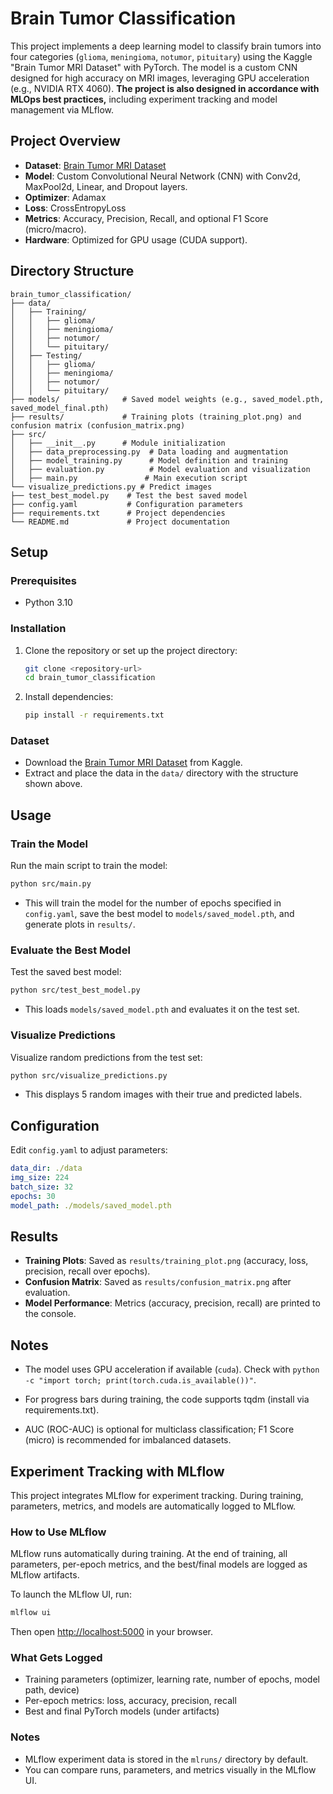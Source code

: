 # Brain Tumor Classification

This project implements a deep learning model to classify brain tumors into four categories (`glioma`, `meningioma`, `notumor`, `pituitary`) using the Kaggle "Brain Tumor MRI Dataset" with PyTorch. The model is a custom CNN designed for high accuracy on MRI images, leveraging GPU acceleration (e.g., NVIDIA RTX 4060). **The project is also designed in accordance with MLOps best practices,** including experiment tracking and model management via MLflow.

## Project Overview
- **Dataset**: [Brain Tumor MRI Dataset](https://www.kaggle.com/datasets/masoudnickparvar/brain-tumor-mri-dataset)
- **Model**: Custom Convolutional Neural Network (CNN) with Conv2d, MaxPool2d, Linear, and Dropout layers.
- **Optimizer**: Adamax
- **Loss**: CrossEntropyLoss
- **Metrics**: Accuracy, Precision, Recall, and optional F1 Score (micro/macro).
- **Hardware**: Optimized for GPU usage (CUDA support).

## Directory Structure
```
brain_tumor_classification/
├── data/
│   ├── Training/
│   │   ├── glioma/
│   │   ├── meningioma/
│   │   ├── notumor/
│   │   └── pituitary/
│   ├── Testing/
│   │   ├── glioma/
│   │   ├── meningioma/
│   │   ├── notumor/
│   │   └── pituitary/
├── models/              # Saved model weights (e.g., saved_model.pth, saved_model_final.pth)
├── results/             # Training plots (training_plot.png) and confusion matrix (confusion_matrix.png)
├── src/
│   ├── __init__.py      # Module initialization
│   ├── data_preprocessing.py  # Data loading and augmentation
│   ├── model_training.py      # Model definition and training
│   ├── evaluation.py          # Model evaluation and visualization
│   ├── main.py               # Main execution script
└── visualize_predictions.py # Predict images
├── test_best_model.py    # Test the best saved model
├── config.yaml           # Configuration parameters
├── requirements.txt      # Project dependencies
└── README.md             # Project documentation
```

## Setup
### Prerequisites
- Python 3.10

### Installation
1. Clone the repository or set up the project directory:
   ```bash
   git clone <repository-url> 
   cd brain_tumor_classification
   ```
2. Install dependencies:
   ```bash
   pip install -r requirements.txt
   ```

### Dataset
- Download the [Brain Tumor MRI Dataset](https://www.kaggle.com/datasets/masoudnickparvar/brain-tumor-mri-dataset) from Kaggle.
- Extract and place the data in the `data/` directory with the structure shown above.

## Usage
### Train the Model
Run the main script to train the model:
```bash
python src/main.py
```
- This will train the model for the number of epochs specified in `config.yaml`, save the best model to `models/saved_model.pth`, and generate plots in `results/`.

### Evaluate the Best Model
Test the saved best model:
```bash
python src/test_best_model.py
```
- This loads `models/saved_model.pth` and evaluates it on the test set.

### Visualize Predictions
Visualize random predictions from the test set:
```bash
python src/visualize_predictions.py
```
- This displays 5 random images with their true and predicted labels.

## Configuration
Edit `config.yaml` to adjust parameters:
```yaml
data_dir: ./data
img_size: 224
batch_size: 32
epochs: 30
model_path: ./models/saved_model.pth
```

## Results
- **Training Plots**: Saved as `results/training_plot.png` (accuracy, loss, precision, recall over epochs).
- **Confusion Matrix**: Saved as `results/confusion_matrix.png` after evaluation.
- **Model Performance**: Metrics (accuracy, precision, recall) are printed to the console.

## Notes
- The model uses GPU acceleration if available (`cuda`). Check with `python -c "import torch; print(torch.cuda.is_available())"`.
*  For progress bars during training, the code supports tqdm (install via requirements.txt).

*  AUC (ROC-AUC) is optional for multiclass classification; F1 Score (micro) is recommended for imbalanced datasets.

## Experiment Tracking with MLflow

This project integrates MLflow for experiment tracking. During training, parameters, metrics, and models are automatically logged to MLflow.

### How to Use MLflow

MLflow runs automatically during training. At the end of training, all parameters, per-epoch metrics, and the best/final models are logged as MLflow artifacts.

To launch the MLflow UI, run:
```bash
mlflow ui
```
Then open [http://localhost:5000](http://localhost:5000) in your browser.

### What Gets Logged
- Training parameters (optimizer, learning rate, number of epochs, model path, device)
- Per-epoch metrics: loss, accuracy, precision, recall
- Best and final PyTorch models (under artifacts)

### Notes
- MLflow experiment data is stored in the `mlruns/` directory by default.
- You can compare runs, parameters, and metrics visually in the MLflow UI.
  
